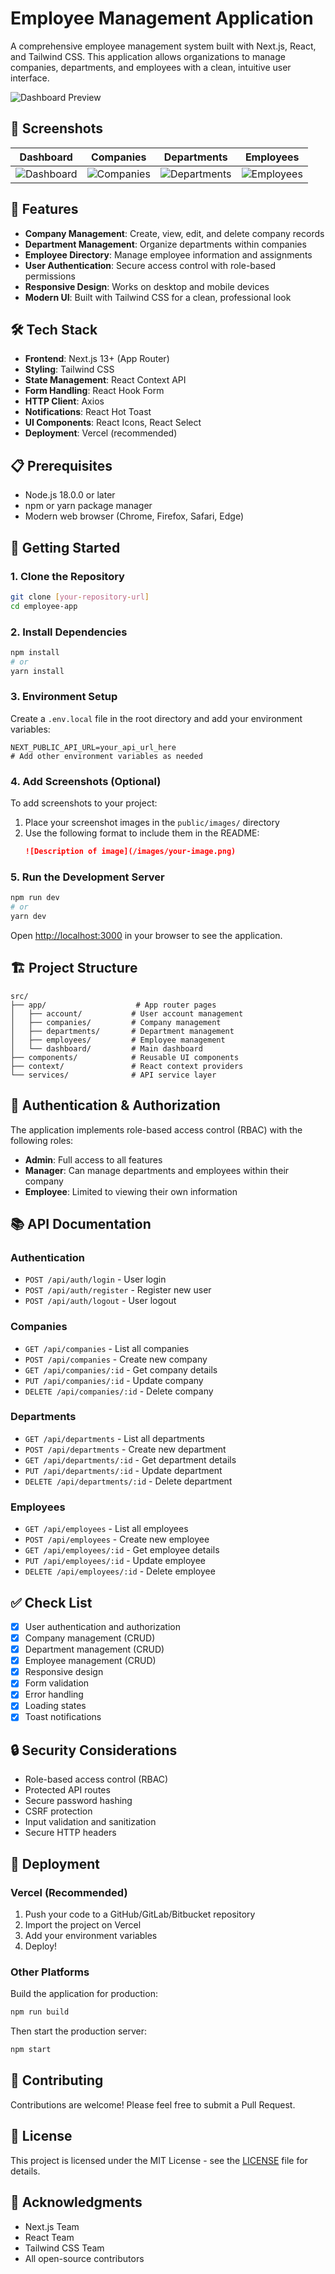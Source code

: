 # Employee Management Application

A comprehensive employee management system built with Next.js, React, and Tailwind CSS. This application allows organizations to manage companies, departments, and employees with a clean, intuitive user interface.

![Dashboard Preview](/images/dashboard-preview.png)

## 📸 Screenshots

| Dashboard | Companies | Departments | Employees |
|-----------|-----------|-------------|-----------|
| ![Dashboard](/images/dashboard.png) | ![Companies](/images/company.png) | ![Departments](/images/departments.png) | ![Employees](/images/employees.png) |

## 🚀 Features

- **Company Management**: Create, view, edit, and delete company records
- **Department Management**: Organize departments within companies
- **Employee Directory**: Manage employee information and assignments
- **User Authentication**: Secure access control with role-based permissions
- **Responsive Design**: Works on desktop and mobile devices
- **Modern UI**: Built with Tailwind CSS for a clean, professional look

## 🛠️ Tech Stack

- **Frontend**: Next.js 13+ (App Router)
- **Styling**: Tailwind CSS
- **State Management**: React Context API
- **Form Handling**: React Hook Form
- **HTTP Client**: Axios
- **Notifications**: React Hot Toast
- **UI Components**: React Icons, React Select
- **Deployment**: Vercel (recommended)

## 📋 Prerequisites

- Node.js 18.0.0 or later
- npm or yarn package manager
- Modern web browser (Chrome, Firefox, Safari, Edge)

## 🚀 Getting Started

### 1. Clone the Repository

```bash
git clone [your-repository-url]
cd employee-app
```

### 2. Install Dependencies

```bash
npm install
# or
yarn install
```

### 3. Environment Setup

Create a `.env.local` file in the root directory and add your environment variables:

```env
NEXT_PUBLIC_API_URL=your_api_url_here
# Add other environment variables as needed
```

### 4. Add Screenshots (Optional)

To add screenshots to your project:

1. Place your screenshot images in the `public/images/` directory
2. Use the following format to include them in the README:
   ```markdown
   ![Description of image](/images/your-image.png)
   ```

### 5. Run the Development Server

```bash
npm run dev
# or
yarn dev
```

Open [http://localhost:3000](http://localhost:3000) in your browser to see the application.

## 🏗️ Project Structure

```
src/
├── app/                    # App router pages
│   ├── account/           # User account management
│   ├── companies/         # Company management
│   ├── departments/       # Department management
│   ├── employees/         # Employee management
│   └── dashboard/         # Main dashboard
├── components/            # Reusable UI components
├── context/               # React context providers
└── services/              # API service layer
```

## 🔐 Authentication & Authorization

The application implements role-based access control (RBAC) with the following roles:

- **Admin**: Full access to all features
- **Manager**: Can manage departments and employees within their company
- **Employee**: Limited to viewing their own information

## 📚 API Documentation

### Authentication

- `POST /api/auth/login` - User login
- `POST /api/auth/register` - Register new user
- `POST /api/auth/logout` - User logout

### Companies

- `GET /api/companies` - List all companies
- `POST /api/companies` - Create new company
- `GET /api/companies/:id` - Get company details
- `PUT /api/companies/:id` - Update company
- `DELETE /api/companies/:id` - Delete company

### Departments

- `GET /api/departments` - List all departments
- `POST /api/departments` - Create new department
- `GET /api/departments/:id` - Get department details
- `PUT /api/departments/:id` - Update department
- `DELETE /api/departments/:id` - Delete department

### Employees

- `GET /api/employees` - List all employees
- `POST /api/employees` - Create new employee
- `GET /api/employees/:id` - Get employee details
- `PUT /api/employees/:id` - Update employee
- `DELETE /api/employees/:id` - Delete employee

## ✅ Check List

- [x] User authentication and authorization
- [x] Company management (CRUD)
- [x] Department management (CRUD)
- [x] Employee management (CRUD)
- [x] Responsive design
- [x] Form validation
- [x] Error handling
- [x] Loading states
- [x] Toast notifications

## 🔒 Security Considerations

- Role-based access control (RBAC)
- Protected API routes
- Secure password hashing
- CSRF protection
- Input validation and sanitization
- Secure HTTP headers

## 🚀 Deployment

### Vercel (Recommended)

1. Push your code to a GitHub/GitLab/Bitbucket repository
2. Import the project on Vercel
3. Add your environment variables
4. Deploy!

### Other Platforms

Build the application for production:

```bash
npm run build
```

Then start the production server:

```bash
npm start
```

## 🤝 Contributing

Contributions are welcome! Please feel free to submit a Pull Request.

## 📄 License

This project is licensed under the MIT License - see the [LICENSE](LICENSE) file for details.

## 🙏 Acknowledgments

- Next.js Team
- React Team
- Tailwind CSS Team
- All open-source contributors
